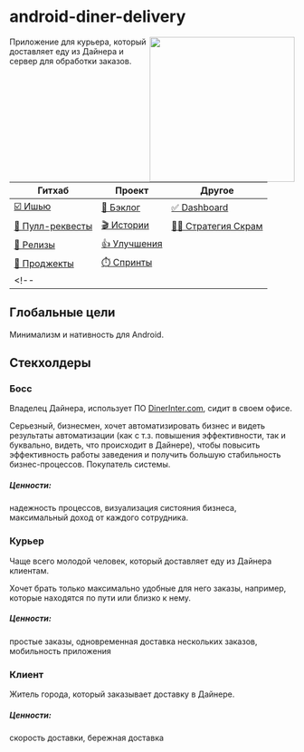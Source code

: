 # android-diner-delivery

<img align="right" height="256" src="https://user-images.githubusercontent.com/11541555/99240361-d2250d80-2815-11eb-9b96-4adabfaa1e1b.jpg">

Приложение для курьера, который доставляет еду из Дайнера и сервер для обработки заказов.

| Гитхаб | Проект | Другое |
| ------ | ------ | ------ |
| [☑️ Ишью](https://github.com/ViRGiL175/android-diner-delivery/issues) | [🔨 Бэклог](https://github.com/ViRGiL175/android-diner-delivery/issues?q=is%3Aopen+is%3Aissue+label%3Atype%3A_backlog) |  [✅ Dashboard](https://docs.google.com/spreadsheets/d/1hnSWG_3kwD2m9j3dLP6jV38U5F7HBhnar0KYWwGl3Ug/edit?ts=5fa736fd#gid=986647037) |
| [🔁 Пулл-реквесты](https://github.com/ViRGiL175/android-diner-delivery/pulls) | [🎬 Истории](https://github.com/ViRGiL175/android-diner-delivery/issues?q=is%3Aopen+is%3Aissue+label%3Atype%3A_story) | [🧘‍♀️ Стратегия Скрам](https://github.com/ViRGiL175/android-diner-delivery/issues/9) |
| [🔢 Релизы](https://github.com/ViRGiL175/android-diner-delivery/releases) | [👍 Улучшения](https://github.com/ViRGiL175/android-diner-delivery/issues?q=is%3Aopen+is%3Aissue+label%3Atype%3A_enhancement) |  |
| [📜 Проджекты](https://github.com/ViRGiL175/android-diner-delivery/projects) | [⏱️ Спринты](https://github.com/ViRGiL175/android-diner-delivery/milestones?direction=asc&sort=due_date&state=open) |  |
<!-- | []() | []() | []() | --> 

## Глобальные цели
Минимализм и нативность для Android. 

## Стекхолдеры

### Босс 
Владелец Дайнера, использует ПО [DinerInter.com](https://github.com/ViRGiL175/java-diner-automation), сидит в своем офисе.

Серьезный, бизнесмен, хочет автоматизировать бизнес и видеть результаты автоматизации (как с т.з. повышения эффективности, так и буквально, видеть, что происходит в Дайнере), чтобы повысить эффективность работы заведения и получить большую стабильность бизнес-процессов. Покупатель системы.

##### Ценности: 
надежность процессов, визуализация систояния бизнеса, максимальный доход от каждого сотрудника. 

### Курьер
Чаще всего молодой человек, который доставляет еду из Дайнера клиентам.

Хочет брать только максимально удобные для него заказы, например, которые находятся по пути или близко к нему.

##### Ценности: 
простые заказы, одновременная доставка нескольких заказов, мобильность приложения 

### Клиент
Житель города, который заказывает доставку в Дайнере.

##### Ценности: 
скорость доставки, бережная доставка

